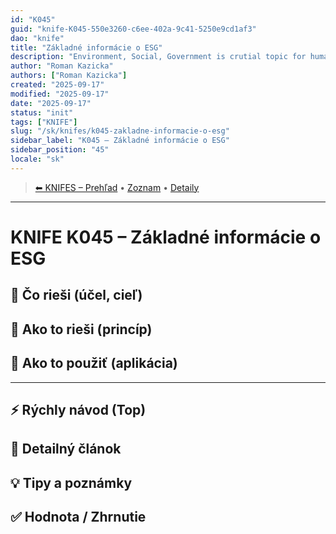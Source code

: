 ```yaml
---
id: "K045"
guid: "knife-K045-550e3260-c6ee-402a-9c41-5250e9cd1af3"
dao: "knife"
title: "Základné informácie o ESG"
description: "Environment, Social, Government is crutial topic for human being survival. It is important to understand  the background"
author: "Roman Kazicka"
authors: ["Roman Kazicka"]
created: "2025-09-17"
modified: "2025-09-17"
date: "2025-09-17"
status: "init"
tags: ["KNIFE"]
slug: "/sk/knifes/k045-zakladne-informacie-o-esg"
sidebar_label: "K045 – Základné informácie o ESG"
sidebar_position: "45"
locale: "sk"
---
```

<!-- body:start -->

<!-- nav:knifes -->
> [⬅ KNIFES – Prehľad](/sk/knifes/knifesOverview.md) • [Zoznam](../KNIFE_Overview_List.md) • [Detaily](../KNIFE_Overview_Details.md)
---
# KNIFE K045 – Základné informácie o ESG

## 🎯 Čo rieši (účel, cieľ)

## 🧩 Ako to rieši (princíp)

## 🧪 Ako to použiť (aplikácia)

---

## ⚡ Rýchly návod (Top)

## 📜 Detailný článok

## 💡 Tipy a poznámky

## ✅ Hodnota / Zhrnutie
